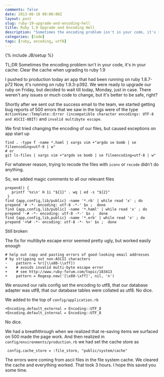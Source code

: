 ```yaml
---
comments: false
date: 2013-06-10 00:00:00Z
layout: post
slug: ruby-19-upgrade-and-encoding-hell
title: Ruby 1.9 Upgrade and Encoding Hell
description: "Sometimes the encoding problem isn't in your code, it's in your cache"
categories: [Code]
tags: [ruby, encoding, utf8]
---
```

{% include JB/setup %}

TL;DR Sometimes the encoding problem isn't in your code, it's in your cache:
Clear the cache when ugrading to ruby 1.9

I pushed to production today an app that had been running on ruby 1.8.7-p72
Now, it's running on ruby 1.9.3-p392. We were ready to upgrade our ruby on
Friday, but decided to wait till today, Monday, just in case.  There weren't
any issues or much code to change, but it's better to be safe, right?

Shortly after we sent out the success email to the team, we started getting bug
reports of 500 errors that we saw in the logs were of the type
`ActionView::Template::Error (incompatible character encodings: UTF-8 and ASCII-8BIT)`
and `invalid multibyte escape`.

We first tried changing the encoding of our files, but caused exceptions on app start up

    find . -type f -name *.haml | xargs vim +"argdo se bomb | se fileencoding=utf-8 | w"
    # or
    git ls-files | xargs vim +"argdo se bomb | se fileencoding=utf-8 | w"

For whatever reason, trying to recode the files with `iconv` or `recode` didn't do anything.

So, we added magic comments to all our relevant files

    prepend() {
       printf '%s\n' H 1i "${1}" . wq | ed -s "${2}"
     }
    find {app,config,lib/public} -name '*.rb' | while read 'x' ; do  prepend '# -*- encoding: utf-8 -*-' $x ;  done
    find {app,config,lib/public} -name '*.haml' | while read 'x' ; do  prepend '-# -*- encoding: utf-8 -*-' $x ;  done
    find {app,config,lib,public} -name '*.erb' | while read 'x' ; do  prepend '<%# -*- encoding: utf-8 -*- %>' $x ;  done

Still broken

The fix for multibyte escape error seemed pretty ugly, but worked easily enough

    # help out copy and pasting errors of good-looking email addresses
    # by stripping out non-ASCII characters
    -    pattern = %r([\\x80-\\xff])
    +    # avoids invalid multi-byte escape error
    +    # see http://www.ruby-forum.com/topic/183413
    +    pattern = Regexp.new('[\x80-\xff]', nil, 'n')

We ensured our rails config set the encoding to utf8, that our database adapter was utf8, that our database tables
were collated as utf8. No dice.

We added to the top of `config/application.rb`

    +Encoding.default_external = Encoding::UTF_8
    +Encoding.default_internal = Encoding::UTF_8

No dice.

We had a breaththrough when we realized that re-saving items we surfaced on 500 made the page work.
And then realized in `config/environments/production.rb` we had set the cache store as

     config.cache_store = :file_store, "public/system/cache"

The errors were coming from ascii files in the file system cache.  We cleared the cache and everything worked.
That took 3 hours. I hope this saved you some time.
